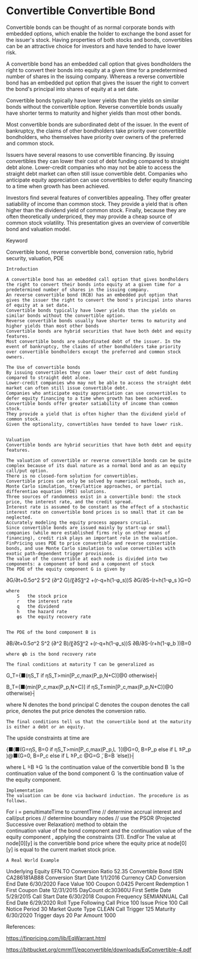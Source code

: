 # Convertible  Convertible Bond #

Convertible bonds can be thought of as normal corporate bonds with embedded options, which enable the holder to exchange the bond asset for the issuer's stock. Having properties of both stocks and bonds, convertibles can be an attractive choice for investors and have tended to have lower risk. 



A convertible bond has an embedded call option that gives bondholders the right to convert their bonds into equity at a given time for a predetermined number of shares in the issuing company. Whereas a reverse convertible bond has an embedded put option that gives the issuer the right to convert the bond's principal into shares of equity at a set date. 


Convertible bonds typically have lower yields than the yields on similar bonds without the convertible option. Reverse convertible bonds usually have shorter terms to maturity and higher yields than most other bonds.

Most convertible bonds are subordinated debt of the issuer. In the event of bankruptcy, the claims of other bondholders take priority over convertible bondholders, who themselves have priority over owners of the preferred and common stock.


Issuers have several reasons to use convertible financing. By issuing convertibles they can lower their cost of debt funding compared to straight debt alone. Lower-credit companies who may not be able to access the straight debt market can often still issue convertible debt. Companies who anticipate equity appreciation can use convertibles to defer equity financing to a time when growth has been achieved.
	
Investors find several features of convertibles appealing. They offer greater satiability of income than common stock. They provide a yield that is often higher than the dividend yield of common stock. Finally, because they are often theoretically underpriced, they may provide a cheap source of common stock volatility. This presentation gives an overview of convertible bond and valuation model.


Keyword

Convertible bond, reverse convertible bond, conversion ratio, hybrid security, valuation, PDE





	Introduction

	A convertible bond has an embedded call option that gives bondholders the right to convert their bonds into equity at a given time for a predetermined number of shares in the issuing company.
	An reverse convertible bond (RCB) has an embedded put option that gives the issuer the right to convert the bond's principal into shares of equity at a set date.
	Convertible bonds typically have lower yields than the yields on similar bonds without the convertible option.
	Reverse convertible bonds usually have shorter terms to maturity and higher yields than most other bonds
	Convertible bonds are hybrid securities that have both debt and equity features.
	Most convertible bonds are subordinated debt of the issuer. In the event of bankruptcy, the claims of other bondholders take priority over convertible bondholders except the preferred and common stock owners.

	The Use of convertible bonds
	By issuing convertibles they can lower their cost of debt funding compared to straight debt alone.
	Lower-credit companies who may not be able to access the straight debt market can often still issue convertible debt.
	Companies who anticipate equity appreciation can use convertibles to defer equity financing to a time when growth has been achieved.
	Convertible bonds offer greater satiability of income than common stock. 
	They provide a yield that is often higher than the dividend yield of common stock.
	Given the optionality, convertibles have tended to have lower risk.


	Valuation
	Convertible bonds are hybrid securities that have both debt and equity features.

	The valuation of convertible or reverse convertible bonds can be quite complex because of its dual nature as a normal bond and as an equity call/put option.
	There is no closed-form solution for convertibles.
	Convertible prices can only be solved by numerical methods, such as, Monte Carlo simulation, tree/lattice approaches, or partial differentiao equation (PDE) solutions.
	Three sources of randomness exist in a convertible bond: the stock price, the interest rate, and the credit spread.
	Interest rate is assumed to be constant as the effect of a stochastic interest rate on convertible bond prices is so small that it can be neglected.
	Accurately modeling the equity process appears crucial.
	Since convertible bonds are issued mainly by start-up or small companies (while more established firms rely on other means of financing), credit risk plays an important role in the valuation.
	FinPricing uses PDE to price convertible and reverse convertible bonds, and use Monte Carlo simulation to value convertibles with exotic path-dependent trigger provisions.
	The value of the convertible at each node is divided into two components: a component of bond and a component of stock
	The PDE of the equity component G is given by


∂G/∂t+0.5σ^2 S^2  (∂^2 G)/〖∂S〗^2 +(r-q+h(1-φ_s))S ∂G/∂S-(r+h(1-φ_s )G=0

	where
		S	the stock price
		r	the interest rate
		q	the dividend
		h	the hazard rate
		φs	the equity recovery rate
	

	The PDE of the bond component B is

∂B/∂t+0.5σ^2 S^2  (∂^2 B)/〖∂S〗^2 +(r-q+h(1-φ_s))S ∂B/∂S-(r+h(1-φ_b ))B=0

	where φb is the bond recovery rate

	The final conditions at maturity T can be generalized as

G_T={■(ηS_T            if ηS_T>min[P_c,max(P_p,N+C)]@0                                                          otherwise)┤

B_T={■(min[P_c,max(P_p,N+C)]          if ηS_T≤min[P_c,max(P_p,N+C)]@0                                                                                                   otherwise)┤

where 
N denotes the bond principal
C denotes the coupon 
  denotes the call price, 
  denotes the put price
  denotes the conversion ratio. 

	The final conditions tell us that the convertible bond at the maturity is either a debt or an equity.


The upside constraints at time   are






{■(■(G=ηS,   B=0        if  ηS_T>min[P_c,max(P_p,L ̃ )]@G=0,   B=P_p                                     else if    L ̃≤P_p )@■(G=0,   B=P_c                                      else if    L ̃≥P_c  @G=G ̃,   B=B ̃                                                          else))┤

where 
L ̃=B ̃+G ̃ is the continuation value of the convertible bond 
B ̃ is the continuation value of the bond component
G ̃ is the continuation value of the equity component.


	Implementation
	The valuation can be done via backward induction. The procedure is as follows.
For i = penultimateTime to currentTime
	// determine accrual interest and call/put prices
	// determine boundary nodes
// use the PSOR (Projected Successive over Relaxation) method to obtain the    
continuation value of the bond component   and the continuation value of the equity  component  , applying the constraints (31). 
EndFor
	The value at node[0][y] is the convertible bond price where the equity price at node[0][y] is equal to the current market stock price.


	A Real World Example

Underlying Equity	EFN.TO	Conversion Ratio	52.35
Convertible Bond ISIN	CA286181AB88	Conversion Start Date	1/1/2016
Currency	CAD	Conversion End Date	6/30/2020
Face Value	100	Coupon	0.0425
Percent Redemption	1	First Coupon Date	12/31/2015
DayCount	dc30360U	First Settle Date	5/29/2015
Call Start Date	6/30/2018	Coupon Frequency	SEMIANNUAL
Call End Date	6/29/2020	Roll Type	Following
Call Price	100	Issue Price	100
Call Notice Period	30	Market Quote Type	CLEAN
Call Trigger	125	Maturity	6/30/2020
Trigger days	20	Par Amount	1000





References:

https://finpricing.com/lib/EqWarrant.html

https://bitbucket.org/cmrm11/eqconvertible/downloads/EqConvertible-4.pdf

